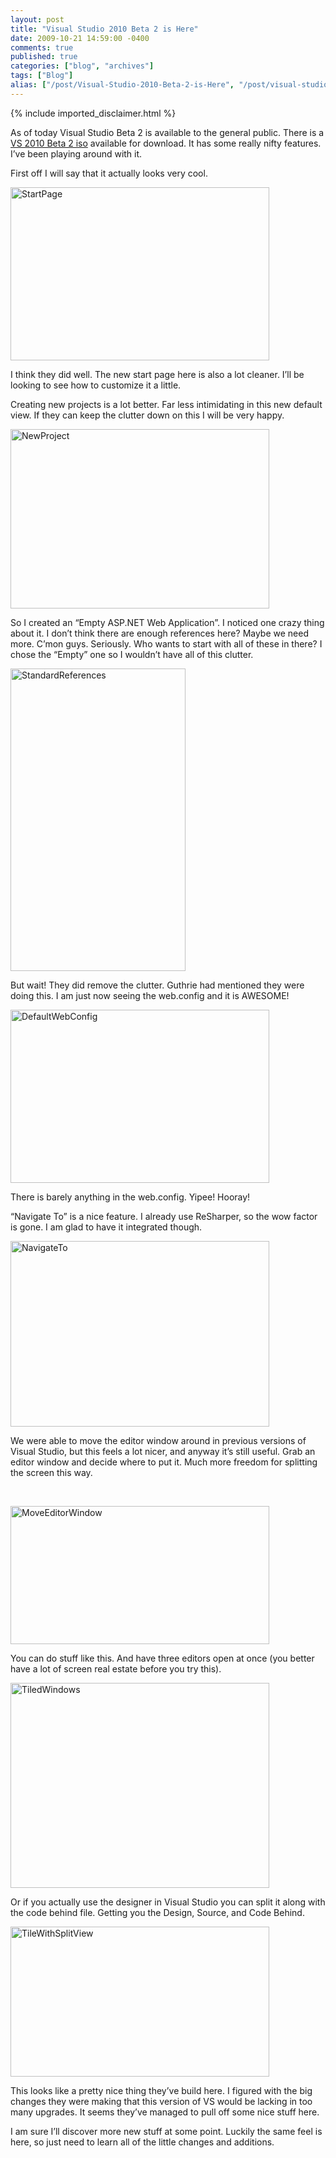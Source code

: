 ```yaml
---
layout: post
title: "Visual Studio 2010 Beta 2 is Here"
date: 2009-10-21 14:59:00 -0400
comments: true
published: true
categories: ["blog", "archives"]
tags: ["Blog"]
alias: ["/post/Visual-Studio-2010-Beta-2-is-Here", "/post/visual-studio-2010-beta-2-is-here"]
---
```

<!-- more -->
{% include imported_disclaimer.html %}
<p>As of today Visual Studio Beta 2 is available to the general public. There is a <a href="http://bit.ly/3q8M64" target="_blank">VS 2010 Beta 2 iso</a> available for download. It has some really nifty features. I&rsquo;ve been playing around with it.</p>
<p>First off I will say that it actually looks very cool.</p>
<p><a href="http://brendan.enrick.com/files/media/image/WindowsLiveWriter/VisualStudio2010Beta2ishere_7D21/StartPage_2.png"><img style="border-right-width: 0px; display: inline; border-top-width: 0px; border-bottom-width: 0px; border-left-width: 0px" title="StartPage" src="http://brendan.enrick.com/files/media/image/WindowsLiveWriter/VisualStudio2010Beta2ishere_7D21/StartPage_thumb.png" border="0" alt="StartPage" width="414" height="277" /></a></p>
<p>I think they did well. The new start page here is also a lot cleaner. I&rsquo;ll be looking to see how to customize it a little.</p>
<p>Creating new projects is a lot better. Far less intimidating in this new default view. If they can keep the clutter down on this I will be very happy.</p>
<p><a href="http://brendan.enrick.com/files/media/image/WindowsLiveWriter/VisualStudio2010Beta2ishere_7D21/NewProject_2.png"><img style="border-right-width: 0px; display: inline; border-top-width: 0px; border-bottom-width: 0px; border-left-width: 0px" title="NewProject" src="http://brendan.enrick.com/files/media/image/WindowsLiveWriter/VisualStudio2010Beta2ishere_7D21/NewProject_thumb.png" border="0" alt="NewProject" width="414" height="287" /></a></p>
<p>So I created an &ldquo;Empty ASP.NET Web Application&rdquo;. I noticed one crazy thing about it. I don&rsquo;t think there are enough references here? Maybe we need more. C&rsquo;mon guys. Seriously. Who wants to start with all of these in there? I chose the &ldquo;Empty&rdquo; one so I wouldn&rsquo;t have all of this clutter.</p>
<p><a href="http://brendan.enrick.com/files/media/image/WindowsLiveWriter/VisualStudio2010Beta2ishere_7D21/StandardReferences_2.png"><img style="border-right-width: 0px; display: inline; border-top-width: 0px; border-bottom-width: 0px; border-left-width: 0px" title="StandardReferences" src="http://brendan.enrick.com/files/media/image/WindowsLiveWriter/VisualStudio2010Beta2ishere_7D21/StandardReferences_thumb.png" border="0" alt="StandardReferences" width="280" height="484" /></a></p>
<p>But wait! They did remove the clutter. Guthrie had mentioned they were doing this. I am just now seeing the web.config and it is AWESOME!</p>
<p><a href="http://brendan.enrick.com/files/media/image/WindowsLiveWriter/VisualStudio2010Beta2ishere_7D21/DefaultWebConfig_2.png"><img style="border-right-width: 0px; display: inline; border-top-width: 0px; border-bottom-width: 0px; border-left-width: 0px" title="DefaultWebConfig" src="http://brendan.enrick.com/files/media/image/WindowsLiveWriter/VisualStudio2010Beta2ishere_7D21/DefaultWebConfig_thumb.png" border="0" alt="DefaultWebConfig" width="414" height="277" /></a></p>
<p>There is barely anything in the web.config. Yipee! Hooray!</p>
<p>&ldquo;Navigate To&rdquo; is a nice feature. I already use ReSharper, so the wow factor is gone. I am glad to have it integrated though.</p>
<p><a href="http://brendan.enrick.com/files/media/image/WindowsLiveWriter/VisualStudio2010Beta2ishere_7D21/NavigateTo_2.png"><img style="border-right-width: 0px; display: inline; border-top-width: 0px; border-bottom-width: 0px; border-left-width: 0px" title="NavigateTo" src="http://brendan.enrick.com/files/media/image/WindowsLiveWriter/VisualStudio2010Beta2ishere_7D21/NavigateTo_thumb.png" border="0" alt="NavigateTo" width="414" height="297" /></a></p>
<p>We were able to move the editor window around in previous versions of Visual Studio, but this feels a lot nicer, and anyway it&rsquo;s still useful. Grab an editor window and decide where to put it. Much more freedom for splitting the screen this way.</p>
<p>&nbsp;</p>
<p><a href="http://brendan.enrick.com/files/media/image/WindowsLiveWriter/VisualStudio2010Beta2ishere_7D21/MoveEditorWindow_4.png"><img style="border-right-width: 0px; display: inline; border-top-width: 0px; border-bottom-width: 0px; border-left-width: 0px" title="MoveEditorWindow" src="http://brendan.enrick.com/files/media/image/WindowsLiveWriter/VisualStudio2010Beta2ishere_7D21/MoveEditorWindow_thumb_1.png" border="0" alt="MoveEditorWindow" width="414" height="221" /></a></p>
<p>You can do stuff like this. And have three editors open at once (you better have a lot of screen real estate before you try this).</p>
<p><a href="http://brendan.enrick.com/files/media/image/WindowsLiveWriter/VisualStudio2010Beta2ishere_7D21/TiledWindows_2.png"><img style="border-right-width: 0px; display: inline; border-top-width: 0px; border-bottom-width: 0px; border-left-width: 0px" title="TiledWindows" src="http://brendan.enrick.com/files/media/image/WindowsLiveWriter/VisualStudio2010Beta2ishere_7D21/TiledWindows_thumb.png" border="0" alt="TiledWindows" width="414" height="328" /></a></p>
<p>Or if you actually use the designer in Visual Studio you can split it along with the code behind file. Getting you the Design, Source, and Code Behind.</p>
<p><a href="http://brendan.enrick.com/files/media/image/WindowsLiveWriter/VisualStudio2010Beta2ishere_7D21/TileWithSplitView_2.png"><img style="border-right-width: 0px; display: inline; border-top-width: 0px; border-bottom-width: 0px; border-left-width: 0px" title="TileWithSplitView" src="http://brendan.enrick.com/files/media/image/WindowsLiveWriter/VisualStudio2010Beta2ishere_7D21/TileWithSplitView_thumb.png" border="0" alt="TileWithSplitView" width="414" height="240" /></a></p>
<p>This looks like a pretty nice thing they&rsquo;ve build here. I figured with the big changes they were making that this version of VS would be lacking in too many upgrades. It seems they&rsquo;ve managed to pull off some nice stuff here.</p>
<p>I am sure I&rsquo;ll discover more new stuff at some point. Luckily the same feel is here, so just need to learn all of the little changes and additions.</p>
